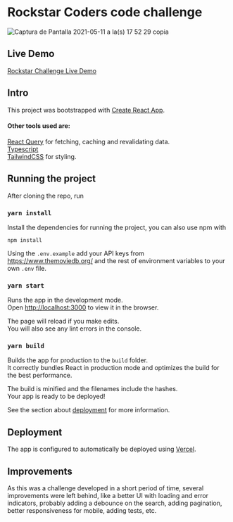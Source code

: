 # Rockstar Coders code challenge
![Captura de Pantalla 2021-05-11 a la(s) 17 52 29 copia](https://user-images.githubusercontent.com/10810691/117884180-b2c9e300-b282-11eb-94c3-f28fd2a0d2ea.jpg)

## Live Demo
[Rockstar Challenge Live Demo](https://rockstar.marianoarg.dev/)

## Intro
This project was bootstrapped with [Create React App](https://github.com/facebook/create-react-app).

#### Other tools used are:  
[React Query](https://react-query.tanstack.com/) for fetching, caching and revalidating data.  
[Typescript](https://www.typescriptlang.org/)  
[TailwindCSS](https://tailwindcss.com/) for styling.  

## Running the project

After cloning the repo, run

### `yarn install`
Install the dependencies for running the project, you can also use npm with
```
npm install
```

Using the `.env.example` add your API keys from https://www.themoviedb.org/ and the rest of environment variables to your own `.env` file.


### `yarn start`

Runs the app in the development mode.\
Open [http://localhost:3000](http://localhost:3000) to view it in the browser.

The page will reload if you make edits.\
You will also see any lint errors in the console.

### `yarn build`

Builds the app for production to the `build` folder.\
It correctly bundles React in production mode and optimizes the build for the best performance.

The build is minified and the filenames include the hashes.\
Your app is ready to be deployed!

See the section about [deployment](https://facebook.github.io/create-react-app/docs/deployment) for more information.

## Deployment
The app is configured to automatically be deployed using [Vercel](https://vercel.com/).


## Improvements
As this was a challenge developed in a short period of time, several improvements were left behind, like a better UI with loading and error indicators, probably adding a debounce on the search, adding pagination, better responsiveness for mobile, adding tests, etc.  
